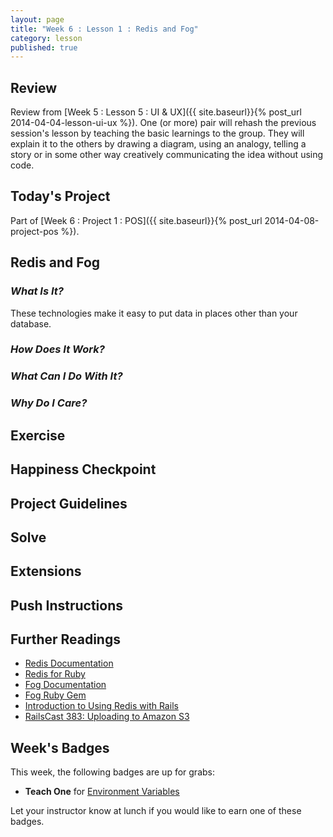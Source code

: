 ```yaml
---
layout: page
title: "Week 6 : Lesson 1 : Redis and Fog"
category: lesson
published: true
---
```


## Review

Review from [Week 5 : Lesson 5 : UI & UX]({{ site.baseurl}}{% post_url 2014-04-04-lesson-ui-ux %}).  One (or more) pair will rehash the previous session's lesson by teaching the basic learnings to the group.  They will explain it to the others by drawing a diagram, using an analogy, telling a story or in some other way creatively communicating the idea without using code.

## Today's Project<a name="todays-project"></a>

Part of [Week 6 : Project 1 : POS]({{ site.baseurl}}{% post_url 2014-04-08-project-pos %}).

## Redis and Fog

### _What Is It?_

These technologies make it easy to put data in places other than your database.

### _How Does It Work?_

### _What Can I Do With It?_

### _Why Do I Care?_

## Exercise

## Happiness Checkpoint

## Project Guidelines

## Solve

## Extensions

## Push Instructions

## Further Readings

* [Redis Documentation](http://redis.io/)
* [Redis for Ruby](https://github.com/redis/redis-rb)
* [Fog Documentation](http://fog.io/)
* [Fog Ruby Gem](https://github.com/fog/fog)
* [Introduction to Using Redis with Rails](http://www.sitepoint.com/introduction-to-using-redis-with-rails/)
* [RailsCast 383: Uploading to Amazon S3](http://railscasts.com/episodes/383-uploading-to-amazon-s3)

## Week's Badges

This week, the following badges are up for grabs:

* **Teach One** for [Environment Variables](http://realtschoegl.github.io/devchamps/mini-lesson/2014/01/01/mini-environment-variables.html) 

Let your instructor know at lunch if you would like to earn one of these badges.